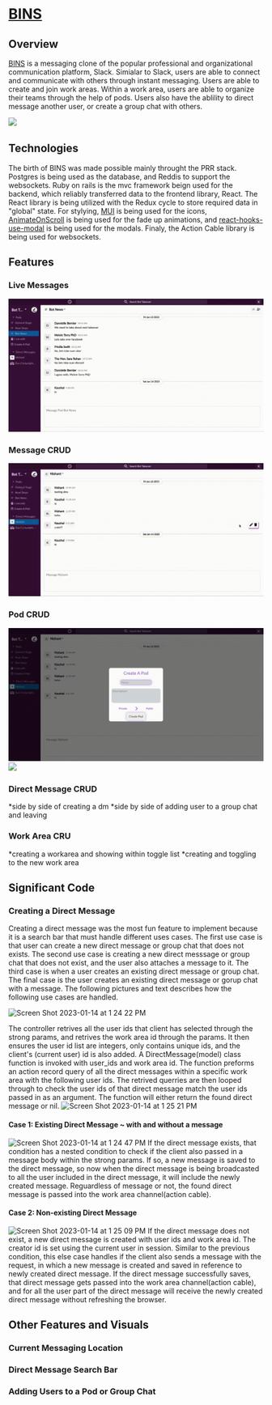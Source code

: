 # [BINS](https://bins.onrender.com/)

## Overview 

[BINS](https://bins.onrender.com/) is a messaging clone of the popular professional and organizational communication platform, Slack. Simialar to Slack, users are able to connect and communicate with others through instant messaging. Users are able to create and join work areas. Within a work area, users are able to organize their teams through the help of pods. Users also have the ablility to direct message another user, or create a group chat with others.  

![](https://github.com/kaushaltheeG/BINS/blob/main/splashpage.gif)

## Technologies 

The birth of BINS was made possible mainly throught the PRR stack. Postgres is being used as the database, and Reddis to support the websockets. Ruby on rails is the mvc framework beign used for the backend, which reliably transferred data to the frontend library, React. The React library is being utilized with the Redux cycle to store required data in "global" state. For stylying, [MUI](https://mui.com/) is being used for the icons, [AnimateOnScroll](https://michalsnik.github.io/aos/) is being used for the fade up animations, and [react-hooks-use-modal](https://www.npmjs.com/package/react-hooks-use-modal) is being used for the modals. Finaly, the Action Cable library is being used for websockets.

## Features 

### Live Messages 
![](https://github.com/kaushaltheeG/BINS/blob/main/live-messaging.gif)

### Message CRUD
![](https://github.com/kaushaltheeG/BINS/blob/main/message-ud.gif)

### Pod CRUD 
![](https://github.com/kaushaltheeG/BINS/blob/main/new-pod.gif)
![](https://github.com/kaushaltheeG/BINS/blob/main/pod-ud.gif)

### Direct Message CRUD
*side by side of creating a dm 
*side by side of adding user to a group chat and leaving 

### Work Area CRU 
*creating a workarea and showing within toggle list 
*creating and toggling to the new work area 

## Significant Code 

### Creating a Direct Message 
Creating a direct message was the most fun feature to implement because it is a search bar that must handle different uses cases. The first use case is that user can create a new direct message or group chat that does not exists. The second use case is creating a new direct messsage or group chat that does not exist, and the user also attaches a message to it. The third case is when a user creates an existing direct message or group chat. The final case is the user creates an existing direct message or gorup chat with a message. The following pictures and text describes how the following use cases are handled.

![Screen Shot 2023-01-14 at 1 24 22 PM](https://user-images.githubusercontent.com/26070301/212497732-c3aaa304-5eb7-4902-940a-fd93d1fc221d.png)

The controller retrives all the user ids that client has selected through the strong params, and retrives the work area id through the params. It then ensures the user id list are integers, only contains unique ids, and the client's (current user) id is also added. A DirectMessage(model) class function is invoked with user_ids and work area id. The function preforms an action record query of all the direct messages within a specific work area with the following user ids. The retrived querries are then looped through to check the user ids of that direct message match the user ids passed in as an argument. The function will either return the found direct message or nil. 
![Screen Shot 2023-01-14 at 1 25 21 PM](https://user-images.githubusercontent.com/26070301/212497753-3024f1a2-dbda-40a7-b55e-da9dda78976e.png)

#### Case 1: Existing Direct Message ~ with and without a message 
![Screen Shot 2023-01-14 at 1 24 47 PM](https://user-images.githubusercontent.com/26070301/212497808-198cafe4-0f40-4a51-a46a-e36cb16b4aac.png)
If the direct message exists, that condition has a nested condition to check if the client also passed in a message body within the strong params. If so, a new message is saved to the direct message, so now when the direct message is being broadcasted to all the user included in the direct message, it will include the newly created message. Reguardless of message or not, the found direct message is passed into the work area channel(action cable). 

#### Case 2: Non-existing Direct Message 
![Screen Shot 2023-01-14 at 1 25 09 PM](https://user-images.githubusercontent.com/26070301/212498085-8412e4ce-2f11-46b5-8ae4-dd521f562249.png)
If the direct message does not exist, a new direct message is created with user ids and work area id. The creator id is set using the current user in session. Similar to the previous condition, this else case handles if the client also sends a message with the request, in which a new message is created and saved in reference to newly created direct message. If the direct message successfully saves, that direct message gets passed into the work area channel(action cable), and for all the user part of the direct message will receive the newly created direct message without refreshing the browser. 


## Other Features and Visuals 

### Current Messaging Location 

### Direct Message Search Bar 

### Adding Users to a Pod or Group Chat 

